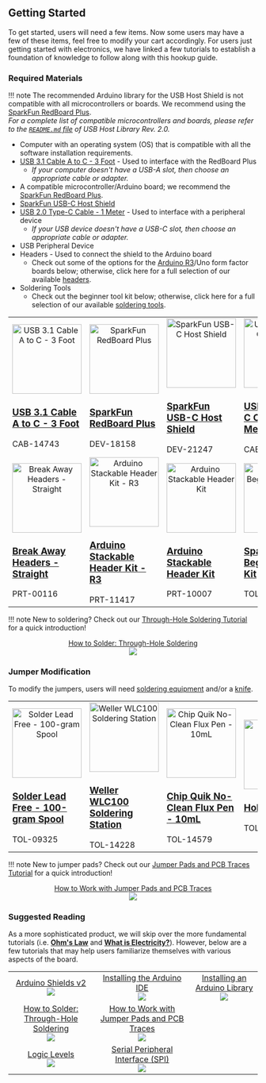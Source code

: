 ## Getting Started
To get started, users will need a few items. Now some users may have a few of these items, feel free to modify your cart accordingly. For users just getting started with electronics, we have linked a few tutorials to establish a foundation of knowledge to follow along with this hookup guide.


### Required Materials
!!! note
    The recommended Arduino library for the USB Host Shield is not compatible with all microcontrollers or boards. We recommend using the [SparkFun RedBoard Plus](https://www.sparkfun.com/products/18158).<br>
    *For a complete list of compatible microcontrollers and boards, please refer to the [`README.md` file](https://github.com/felis/USB_Host_Shield_2.0#boards) of USB Host Library Rev. 2.0.*

* Computer with an operating system (OS) that is compatible with all the software installation requirements.
* [USB 3.1 Cable A to C - 3 Foot](https://www.sparkfun.com/products/14743) - Used to interface with the RedBoard Plus
    * *If your computer doesn't have a USB-A slot, then choose an appropriate cable or adapter.*
* A compatible microcontroller/Arduino board; we recommend the [SparkFun RedBoard Plus](https://www.sparkfun.com/products/18158).
* [SparkFun USB-C Host Shield](https://www.sparkfun.com/products/21247)
* [USB 2.0 Type-C Cable - 1 Meter](https://www.sparkfun.com/products/16905) - Used to interface with a peripheral device
    * *If your USB device doesn't have a USB-C slot, then choose an appropriate cable or adapter.*
* USB Peripheral Device
* Headers - Used to connect the shield to the Arduino board
    * Check out some of the options for the [Arduino R3](https://www.sparkfun.com/products/11417)/Uno form factor boards below; otherwise, click here for a full selection of our available [headers](https://www.sparkfun.com/categories/381).
* Soldering Tools
    * Check out the beginner tool kit below; otherwise, click here for a full selection of our available [soldering tools](https://www.sparkfun.com/categories/49).


<table style="border-style:none">
    <tr>
        <td>
            <a href="https://www.sparkfun.com/products/14743">
                <center><img src="https://cdn.sparkfun.com/r/140-140/assets/parts/1/2/9/7/2/14743-USB_3.1_Cable_A_to_C_-_3_Foot-01.jpg" alt="USB 3.1 Cable A to C - 3 Foot" height="140"></center>
                <h3 class="title">USB 3.1 Cable A to C - 3 Foot</h3>
            </a>
            CAB-14743
        </td>
        <td>
            <a href="https://www.sparkfun.com/products/18158">
                <center><img src="https://cdn.sparkfun.com/r/140-140/assets/parts/1/7/4/8/7/18158-SparkFun_RedBoard_Plus-01.jpg" alt="SparkFun RedBoard Plus" height="140">
                </center>
                <h3 class="title">SparkFun RedBoard Plus</h3>
            </a>
            DEV-18158
        </td>
        <td>
            <a href="https://www.sparkfun.com/products/21247">
                <center><img src="https://cdn.sparkfun.com/r/140-140/assets/parts/1/9/9/6/8/21247Diagonal.jpg" alt="SparkFun USB-C Host Shield" height="140">
                </center>
                <h3 class="title">SparkFun USB-C Host Shield</h3>
            </a>
            DEV-21247
        </td>
        <td>
            <a href="https://www.sparkfun.com/products/16905">
                <center><img src="https://cdn.sparkfun.com/r/140-140/assets/parts/1/5/8/3/4/16905-USB_-_C_to_C_cable-01.jpg" alt="USB 2.0 Type-C Cable - 1 Meter" height="140"></center>
                <h3 class="title">USB 2.0 Type-C Cable - 1 Meter</h3>
            </a>
            CAB-16905
        </td>
    </tr>
    <tr>
        <td>
            <a href="https://www.sparkfun.com/products/116">
                <center><img src="https://cdn.sparkfun.com/r/140-140/assets/parts/1/0/6/00116-02-L.jpg" alt="Break Away Headers - Straight" height="140"></center>
                <h3 class="title">Break Away Headers - Straight</h3>
            </a>
            PRT-00116
        </td>
        <td>
            <a href="https://www.sparkfun.com/products/11417">
                <center><img src="https://cdn.sparkfun.com/r/140-140/assets/parts/7/2/1/6/11417-01a.jpg" alt="Arduino Stackable Header Kit - R3" height="140">
                </center>
                <h3 class="title">Arduino Stackable Header Kit - R3</h3>
            </a>
            PRT-11417
        </td>
        <td>
            <a href="https://www.sparkfun.com/products/10007">
                <center><img src="https://cdn.sparkfun.com/r/140-140/assets/parts/4/1/6/6/10007-01.jpg" alt="Arduino Stackable Header Kit" height="140">
                </center>
                <h3 class="title">Arduino Stackable Header Kit</h3>
            </a>
            PRT-10007
        </td>
        <td>
            <a href="https://www.sparkfun.com/products/14681">
                <center><img src="https://cdn.sparkfun.com/r/140-140/assets/parts/1/2/8/8/3/14681-SparkFun_Beginner_Tool_Kit.jpg" alt="SparkFun Beginner Tool Kit" height="140">
                </center>
                <h3 class="title">SparkFun Beginner Tool Kit</h3>
            </a>
            TOL-14681
        </td>
    </tr>
</table>

!!! note
    New to soldering? Check out our [Through-Hole Soldering Tutorial](https://learn.sparkfun.com/tutorials/5) for a quick introduction!
    <p align="center">
        <a href="https://learn.sparkfun.com/tutorials/5">How to Solder: Through-Hole Soldering<br>
        <img src="https://cdn.sparkfun.com/c/264-148/assets/e/3/9/9/4/51d9fbe1ce395f7a2a000000.jpg"></a>
    </p>



### Jumper Modification
<p>To modify the jumpers, users will need <a href="https://www.sparkfun.com/categories/49">soldering equipment</a> and/or a <a href="https://www.sparkfun.com/categories/379">knife</a>.</p>


<table style="border-style:none">
    <tr>
        <td>
            <a href="https://www.sparkfun.com/products/9325">
                <center><img src="https://cdn.sparkfun.com/r/140-140/assets/parts/2/8/7/3/09325_9161-Solder_Lead_Free_-_100-gram_Spool-01.jpg" alt="Solder Lead Free - 100-gram Spool" height="140"></center>
                <h3 class="title">Solder Lead Free - 100-gram Spool</h3>
            </a>
            TOL-09325
        </td>
        <td>
            <a href="https://www.sparkfun.com/products/14228">
                <center><img src="https://cdn.sparkfun.com/r/140-140/assets/parts/1/2/1/7/3/14228-01.jpg" alt="Weller WLC100 Soldering Station" height="140">
                </center>
                <h3 class="title">Weller WLC100 Soldering Station</h3>
            </a>
            TOL-14228
        </td>
        <td>
            <a href="https://www.sparkfun.com/products/14579">
                <center><img src="https://cdn.sparkfun.com/r/140-140/assets/parts/1/2/7/2/5/14579-Chip_Quik_No-Clean_Flux_Pen_-_10mL-01.jpg" alt="Chip Quik No-Clean Flux Pen - 10mL" height="140">
                </center>
                <h3 class="title">Chip Quik No-Clean Flux Pen - 10mL</h3>
            </a>
            TOL-14579
        </td>
        <td>
            <a href="https://www.sparkfun.com/products/9200">
                <center><img src="https://cdn.sparkfun.com/r/140-140/assets/parts/2/6/4/6/09200-Hobby_Knife-01.jpg" alt="Hobby Knife" height="140">
                </center>
                <h3 class="title">Hobby Knife</h3>
            </a>
            TOL-09200
        </td>
    </tr>
</table>


!!! note
    New to jumper pads? Check out our [Jumper Pads and PCB Traces Tutorial](https://learn.sparkfun.com/tutorials/664) for a quick introduction!
    <p align="center">
        <a href="https://learn.sparkfun.com/tutorials/664">How to Work with Jumper Pads and PCB Traces<br>
        <img src="https://cdn.sparkfun.com/c/264-148/assets/learn_tutorials/6/6/4/PCB_TraceCutLumenati.jpg"></a>
    </p>


### Suggested Reading

As a more sophisticated product, we will skip over the more fundamental tutorials (i.e. [**Ohm's Law**](https://learn.sparkfun.com/tutorials/voltage-current-resistance-and-ohms-law) and [**What is Electricity?**](https://learn.sparkfun.com/tutorials/what-is-electricity)). However, below are a few tutorials that may help users familiarize themselves with various aspects of the board.


<table style="border-style:none">
    <tr>
        <td align="center">
            <a href="https://learn.sparkfun.com/tutorials/1167">Arduino Shields v2<br>
            <img src="https://cdn.sparkfun.com/c/264-148/assets/learn_tutorials/1/1/6/7/qwiic_shield.jpg"></a>
        </td>
        <td align="center">
            <a href="https://learn.sparkfun.com/tutorials/61">Installing the Arduino IDE<br>
            <img src="https://cdn.sparkfun.com/c/264-148/assets/learn_tutorials/6/1/arduinoThumb.jpg"></a>
        </td>
        <td align="center">
            <a href="https://learn.sparkfun.com/tutorials/15">Installing an Arduino Library<br>
            <img src="https://cdn.sparkfun.com/c/264-148/assets/b/e/4/b/2/50f04b99ce395fd95e000001.jpg"></a>
        </td>
    </tr>
    <tr>
        <td align="center">
            <a href="https://learn.sparkfun.com/tutorials/5">How to Solder: Through-Hole Soldering<br>
            <img src="https://cdn.sparkfun.com/c/264-148/assets/e/3/9/9/4/51d9fbe1ce395f7a2a000000.jpg"></a>
        </td>
        <td align="center">
            <a href="https://learn.sparkfun.com/tutorials/664">How to Work with Jumper Pads and PCB Traces<br>
            <img src="https://cdn.sparkfun.com/c/264-148/assets/learn_tutorials/6/6/4/PCB_TraceCutLumenati.jpg"></a>
        </td>
    </tr>
    <tr>
        <td align="center">
            <a href="https://learn.sparkfun.com/tutorials/62">Logic Levels<br>
            <img src="https://cdn.sparkfun.com/c/264-148/assets/learn_tutorials/6/2/Input_Output_Logic_Level_Tolerances_tutorial_tile.png"></a>
        </td>
        <td align="center">
            <a href="https://learn.sparkfun.com/tutorials/16">Serial Peripheral Interface (SPI)<br>
            <img src="https://cdn.sparkfun.com/c/264-148/assets/learn_tutorials/1/6/spiThumb_Updated.jpg"></a>
        </td>
    </tr>
</table>